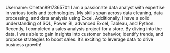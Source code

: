 Username: Chetan8917365701
 I am a passionate data analyst with expertise in various tools and technologies. My skills span across data cleaning, data processing, and data analysis using Excel. Additionally, I have a solid understanding of SQL, Power BI, advanced Excel, Tableau, and Python.
  Recently, I completed a sales analysis project for a store. By diving into the data, I was able to gain insights into customer behavior, identify trends, and propose strategies to boost sales. It’s exciting to leverage data to drive business growth!
